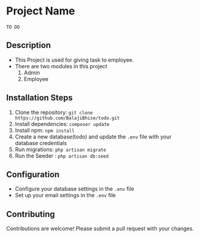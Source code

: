 # Project Name
    TO DO
## Description

- This Project is used for giving task to employee.
- There are two modules in this project
    1. Admin
    2. Employee

## Installation Steps

1. Clone the repository: `git clone https://github.com/BalajiBhise/todo.git`
2. Install dependencies: `composer update`
3. Install npm: `npm install`
4. Create a new database(todo) and update the `.env` file with your database credentials
5. Run migrations: `php artisan migrate`
6. Run the Seeder : `php artisan db:seed`

## Configuration

* Configure your database settings in the `.env` file
* Set up your email settings in the `.env` file

## Contributing

Contributions are welcome! Please submit a pull request with your changes.

 
